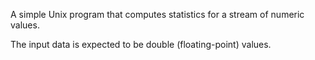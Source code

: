 A simple Unix program that computes statistics for a stream of numeric values.

The input data is expected to be double (floating-point) values.
